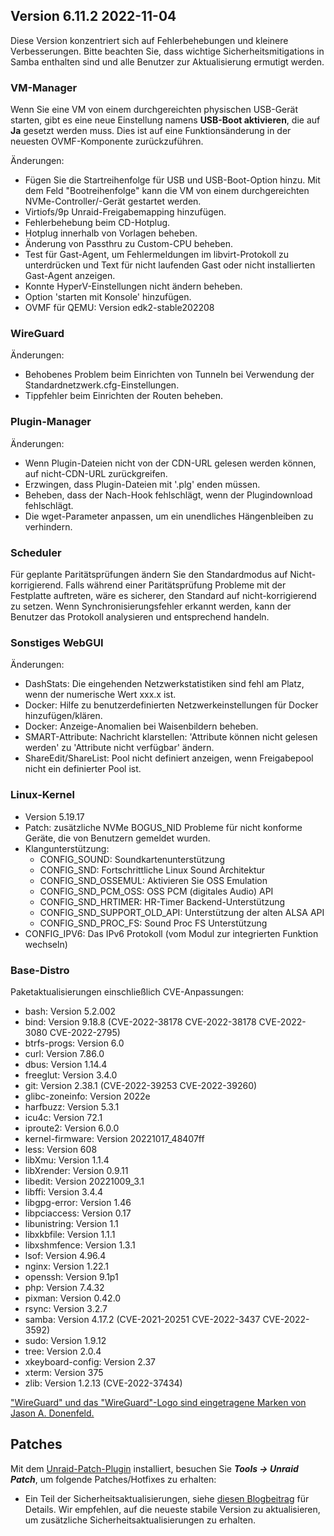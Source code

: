## Version 6.11.2 2022-11-04

Diese Version konzentriert sich auf Fehlerbehebungen und kleinere Verbesserungen. Bitte beachten Sie, dass wichtige
Sicherheitsmitigations in Samba enthalten sind und alle Benutzer zur Aktualisierung ermutigt werden.

### VM-Manager

Wenn Sie eine VM von einem durchgereichten physischen USB-Gerät starten, gibt es eine neue Einstellung namens **USB-Boot aktivieren**,
die auf **Ja** gesetzt werden muss. Dies ist auf eine Funktionsänderung in der neuesten OVMF-Komponente zurückzuführen.

Änderungen:

- Fügen Sie die Startreihenfolge für USB und USB-Boot-Option hinzu. Mit dem Feld "Bootreihenfolge" kann die VM von einem
  durchgereichten NVMe-Controller/-Gerät gestartet werden.
- Virtiofs/9p Unraid-Freigabemapping hinzufügen.
- Fehlerbehebung beim CD-Hotplug.
- Hotplug innerhalb von Vorlagen beheben.
- Änderung von Passthru zu Custom-CPU beheben.
- Test für Gast-Agent, um Fehlermeldungen im libvirt-Protokoll zu unterdrücken und Text für nicht laufenden Gast oder nicht installierten Gast-Agent anzeigen.
- Konnte HyperV-Einstellungen nicht ändern beheben.
- Option 'starten mit Konsole' hinzufügen.
- OVMF für QEMU: Version edk2-stable202208

### WireGuard

Änderungen:

- Behobenes Problem beim Einrichten von Tunneln bei Verwendung der Standardnetzwerk.cfg-Einstellungen.
- Tippfehler beim Einrichten der Routen beheben.

### Plugin-Manager

Änderungen:

- Wenn Plugin-Dateien nicht von der CDN-URL gelesen werden können, auf nicht-CDN-URL zurückgreifen.
- Erzwingen, dass Plugin-Dateien mit '.plg' enden müssen.
- Beheben, dass der Nach-Hook fehlschlägt, wenn der Plugindownload fehlschlägt.
- Die wget-Parameter anpassen, um ein unendliches Hängenbleiben zu verhindern.

### Scheduler

Für geplante Paritätsprüfungen ändern Sie den Standardmodus auf Nicht-korrigierend. Falls während einer Paritätsprüfung
Probleme mit der Festplatte auftreten, wäre es sicherer, den Standard auf nicht-korrigierend zu setzen. Wenn Synchronisierungsfehler
erkannt werden, kann der Benutzer das Protokoll analysieren und entsprechend handeln.

### Sonstiges WebGUI

Änderungen:

- DashStats: Die eingehenden Netzwerkstatistiken sind fehl am Platz, wenn der numerische Wert xxx.x ist.
- Docker: Hilfe zu benutzerdefinierten Netzwerkeinstellungen für Docker hinzufügen/klären.
- Docker: Anzeige-Anomalien bei Waisenbildern beheben.
- SMART-Attribute: Nachricht klarstellen: 'Attribute können nicht gelesen werden' zu 'Attribute nicht verfügbar' ändern.
- ShareEdit/ShareList: Pool nicht definiert anzeigen, wenn Freigabepool nicht ein definierter Pool ist.

### Linux-Kernel

- Version 5.19.17
- Patch: zusätzliche NVMe BOGUS\_NID Probleme für nicht konforme Geräte, die von Benutzern gemeldet wurden.
- Klangunterstützung:
  - CONFIG\_SOUND: Soundkartenunterstützung
  - CONFIG\_SND: Fortschrittliche Linux Sound Architektur
  - CONFIG\_SND\_OSSEMUL: Aktivieren Sie OSS Emulation
  - CONFIG\_SND\_PCM\_OSS: OSS PCM (digitales Audio) API
  - CONFIG\_SND\_HRTIMER: HR-Timer Backend-Unterstützung
  - CONFIG\_SND\_SUPPORT\_OLD\_API: Unterstützung der alten ALSA API
  - CONFIG\_SND\_PROC\_FS: Sound Proc FS Unterstützung
- CONFIG\_IPV6: Das IPv6 Protokoll (vom Modul zur integrierten Funktion wechseln)

### Base-Distro

Paketaktualisierungen einschließlich CVE-Anpassungen:

- bash: Version 5.2.002
- bind: Version 9.18.8 (CVE-2022-38178 CVE-2022-38178 CVE-2022-3080 CVE-2022-2795)
- btrfs-progs: Version 6.0
- curl: Version 7.86.0
- dbus: Version 1.14.4
- freeglut: Version 3.4.0
- git: Version 2.38.1 (CVE-2022-39253 CVE-2022-39260)
- glibc-zoneinfo: Version 2022e
- harfbuzz: Version 5.3.1
- icu4c: Version 72.1
- iproute2: Version 6.0.0
- kernel-firmware: Version 20221017\_48407ff
- less: Version 608
- libXmu: Version 1.1.4
- libXrender: Version 0.9.11
- libedit: Version 20221009\_3.1
- libffi: Version 3.4.4
- libgpg-error: Version 1.46
- libpciaccess: Version 0.17
- libunistring: Version 1.1
- libxkbfile: Version 1.1.1
- libxshmfence: Version 1.3.1
- lsof: Version 4.96.4
- nginx: Version 1.22.1
- openssh: Version 9.1p1
- php: Version 7.4.32
- pixman: Version 0.42.0
- rsync: Version 3.2.7
- samba: Version 4.17.2 (CVE-2021-20251 CVE-2022-3437 CVE-2022-3592)
- sudo: Version 1.9.12
- tree: Version 2.0.4
- xkeyboard-config: Version 2.37
- xterm: Version 375
- zlib: Version 1.2.13 (CVE-2022-37434)

["WireGuard" und das "WireGuard"-Logo sind eingetragene Marken von Jason A. Donenfeld.](https://www.wireguard.com/)

## Patches

Mit dem [Unraid-Patch-Plugin](https://forums.unraid.net/topic/185560-unraid-patch-plugin/) installiert, besuchen Sie _**Tools → Unraid Patch**_, um folgende Patches/Hotfixes zu erhalten:

- Ein Teil der Sicherheitsaktualisierungen, siehe [diesen Blogbeitrag](https://unraid.net/blog/cvd) für Details. Wir empfehlen, auf die neueste stabile Version zu aktualisieren, um zusätzliche Sicherheitsaktualisierungen zu erhalten.

